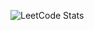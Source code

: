 ![LeetCode Stats](https://leetcard.jacoblin.cool/pavelmikhailov1?theme=dark&font=ABeeZee&ext=activity)
